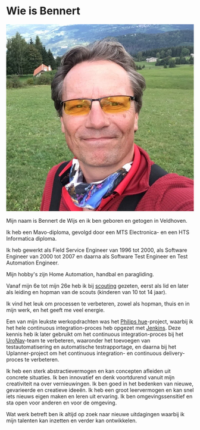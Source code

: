 # Wie is Bennert

![Profiel foto](../assets/images/Bennert_profiel.JPG)

Mijn naam is Bennert de Wijs en ik ben geboren en getogen in Veldhoven.

Ik heb een Mavo-diploma, gevolgd door een MTS Electronica- en een HTS Informatica diploma.

Ik heb gewerkt als Field Service Engineer van 1996 tot 2000, als Software Engineer van 2000 tot 2007 en daarna als Software Test Engineer en Test Automation Engineer.

Mijn hobby's zijn Home Automation, handbal en paragliding.

Vanaf mijn 6e tot mijn 26e heb ik bij [scouting](https://www.scouting.nl/) gezeten, eerst als lid en later als leiding en hopman van de scouts (kinderen van 10 tot 14 jaar).

Ik vind het leuk om processen te verbeteren, zowel als hopman, thuis en in mijn werk, en het geeft me veel energie.

Een van mijn leukste werkopdrachten was het [Philips hue](https://www.philips-hue.com/)-project, waarbij ik het hele continuous integration-proces heb opgezet met [Jenkins](https://www.jenkins.io/). Deze kennis heb ik later gebruikt om het continuous integration-proces bij het [UroNav](https://www.google.com/url?sa=t&rct=j&q=&esrc=s&source=web&cd=&cad=rja&uact=8&ved=2ahUKEwjb97X7hLKCAxVmwAIHHfQIAHgQFnoECBAQAQ&url=https%3A%2F%2Fwww.philips.nl%2Fhealthcare%2Fproduct%2FHC784026%2Furonav-mrultrasound-guided-fusion-biopsy-system&usg=AOvVaw3ua3E6O4wgtpJS0Md6G9cI&opi=89978449)-team te verbeteren, waaronder het toevoegen van testautomatisering en automatische testrapportage, en daarna bij het Uplanner-project om het continuous integration- en continuous delivery-proces te verbeteren.

Ik heb een sterk abstractievermogen en kan concepten afleiden uit concrete situaties. Ik ben innovatief en denk voortdurend vanuit mijn creativiteit na over vernieuwingen. Ik ben goed in het bedenken van nieuwe, gevarieerde en creatieve ideeën. Ik heb een groot leervermogen en kan snel iets nieuws eigen maken en leren uit ervaring. Ik ben omgevingssensitief en sta open voor anderen en voor de omgeving.

Wat werk betreft ben ik altijd op zoek naar nieuwe uitdagingen waarbij ik mijn talenten kan inzetten en verder kan ontwikkelen.
